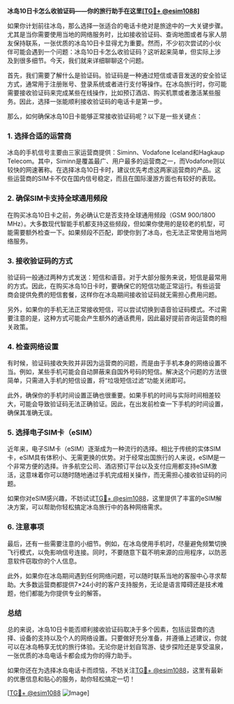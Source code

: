 **冰岛10日卡怎么收验证码——你的旅行助手在这里[[TG💪+ @esim1088](https://t.me/s/esim1088)]**

如果你计划前往冰岛，那么选择一张适合的电话卡绝对是旅途中的一大关键步骤。尤其是当你需要使用当地的网络服务时，比如接收验证码、查询地图或者与家人朋友保持联系，一张优质的冰岛10日卡显得尤为重要。然而，不少初次尝试的小伙伴可能会遇到一个问题：冰岛10日卡怎么收验证码？这听起来简单，但实际上涉及到很多细节。今天，我们就来详细聊聊这个问题。

首先，我们需要了解什么是验证码。验证码是一种通过短信或语音发送的安全验证方式，通常用于注册账号、登录系统或者进行支付等操作。在冰岛旅行时，你可能需要接收验证码来完成某些在线操作，比如预订酒店、购买机票或者激活某些服务。因此，选择一张能顺利接收验证码的电话卡是第一步。

那么，如何确保冰岛10日卡能够正常接收验证码呢？以下是一些关键点：

### **1. 选择合适的运营商**
冰岛的手机信号主要由三家运营商提供：Siminn、Vodafone Iceland和Hagkaup Telecom。其中，Siminn是覆盖最广、用户最多的运营商之一，而Vodafone则以较快的网速著称。在选择冰岛10日卡时，建议优先考虑这两家运营商的产品。这些运营商的SIM卡不仅在国内信号稳定，而且在国际漫游方面也有较好的表现。

### **2. 确保SIM卡支持全球通用频段**
在购买冰岛10日卡之前，务必确认它是否支持全球通用频段（GSM 900/1800 MHz）。大多数现代智能手机都支持这些频段，但如果你使用的是较老的机型，可能需要额外检查一下。如果频段不匹配，即使你到了冰岛，也无法正常使用当地网络服务。

### **3. 接收验证码的方式**
验证码一般通过两种方式发送：短信和语音。对于大部分服务来说，短信是最常用的方式。因此，在购买冰岛10日卡时，要确保它的短信功能正常运行。有些运营商会提供免费的短信套餐，这样你在冰岛期间接收验证码就无需担心费用问题。

另外，如果你的手机无法正常接收短信，可以尝试切换到语音验证码模式。不过需要注意的是，这种方式可能会产生额外的通话费用，因此最好提前咨询运营商的相关政策。

### **4. 检查网络设置**
有时候，验证码接收失败并非因为运营商的问题，而是由于手机本身的网络设置不当。例如，某些手机可能会自动屏蔽来自国外号码的短信。解决这个问题的方法很简单，只需进入手机的短信设置，将“垃圾短信过滤”功能关闭即可。

此外，确保你的手机时间设置正确也很重要。如果手机的时间与实际时间相差较大，可能会导致验证码无法正确验证。因此，在出发前检查一下手机的时间设置，确保其准确无误。

### **5. 选择电子SIM卡（eSIM）**
近年来，电子SIM卡（eSIM）逐渐成为一种流行的选择。相比于传统的实体SIM卡，eSIM具有体积小、无需更换的优势。对于经常出国旅行的人来说，eSIM是一个非常方便的选择。许多航空公司、酒店预订平台以及支付应用都支持eSIM激活，这意味着你可以随时随地通过手机完成相关操作，而无需担心接收验证码的问题。

如果你对eSIM感兴趣，不妨试试[TG💪+ @esim1088](https://t.me/s/esim1088)，这里提供了丰富的eSIM解决方案，可以帮助你轻松搞定冰岛旅行中的各种网络需求。

### **6. 注意事项**
最后，还有一些需要注意的小细节。例如，在冰岛使用手机时，尽量避免频繁切换飞行模式，以免影响信号连接。同时，不要随意下载不明来源的应用程序，以防恶意软件窃取你的个人信息。

此外，如果你在冰岛期间遇到任何网络问题，可以随时联系当地的客服中心寻求帮助。大多数运营商都提供7×24小时的客户支持服务，无论是语言障碍还是技术难题，他们都能为你提供专业的解答。

### **总结**
总的来说，冰岛10日卡能否顺利接收验证码取决于多个因素，包括运营商的选择、设备的支持以及个人的网络设置。只要做好充分准备，并遵循上述建议，你就可以在冰岛畅享无忧的旅行体验。无论你是计划自驾游、徒步探险还是享受温泉，一张优质的冰岛电话卡都会成为你的得力助手。

如果你还在为选择冰岛电话卡而烦恼，不妨关注[TG💪+ @esim1088](https://t.me/s/esim1088)，这里有最新的优惠信息和贴心的服务，助你轻松搞定一切！

[[TG💪+ @esim1088](https://t.me/s/esim1088) ![Image](https://i.postimg.cc/4NQfJmqS/Snipaste-2025-05-13-00-14-12.png)]